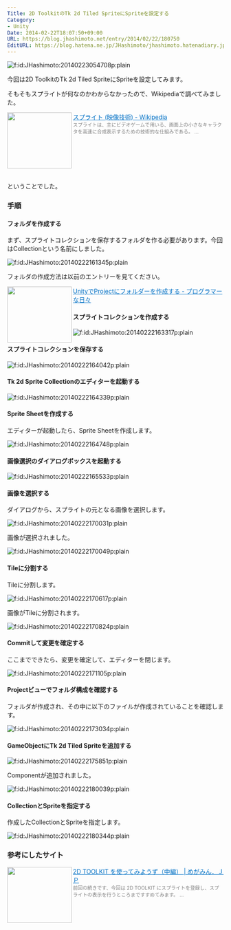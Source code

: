 ```yaml
---
Title: 2D ToolkitのTk 2d Tiled SpriteにSpriteを設定する
Category:
- Unity
Date: 2014-02-22T18:07:50+09:00
URL: https://blog.jhashimoto.net/entry/2014/02/22/180750
EditURL: https://blog.hatena.ne.jp/JHashimoto/jhashimoto.hatenadiary.jp/atom/entry/12921228815718819642
---
```


<p><img title="f:id:JHashimoto:20140223054708p:plain" src="http://cdn-ak.f.st-hatena.com/images/fotolife/J/JHashimoto/20140223/20140223054708.png" alt="f:id:JHashimoto:20140223054708p:plain" /></p>
<p>今回は2D ToolkitのTk 2d Tiled SpriteにSpriteを設定してみます。</p>
<p>そもそもスプライトが何なのかわからなかったので、Wikipediaで調べてみました。</p>
<p><a href="http://ja.wikipedia.org/wiki/%E3%82%B9%E3%83%97%E3%83%A9%E3%82%A4%E3%83%88_(%E6%98%A0%E5%83%8F%E6%8A%80%E8%A1%93)" target="_blank"><img class="alignleft" src="http://capture.heartrails.com/150x130/shadow?http://ja.wikipedia.org/wiki/%E3%82%B9%E3%83%97%E3%83%A9%E3%82%A4%E3%83%88_(%E6%98%A0%E5%83%8F%E6%8A%80%E8%A1%93)" alt="" width="150" height="130" align="left" border="0" /></a><a style="color: #0070c5;" href="http://ja.wikipedia.org/wiki/%E3%82%B9%E3%83%97%E3%83%A9%E3%82%A4%E3%83%88_(%E6%98%A0%E5%83%8F%E6%8A%80%E8%A1%93)" target="_blank">スプライト (映像技術) - Wikipedia</a><a href="http://b.hatena.ne.jp/entry/http://ja.wikipedia.org/wiki/%E3%82%B9%E3%83%97%E3%83%A9%E3%82%A4%E3%83%88_(%E6%98%A0%E5%83%8F%E6%8A%80%E8%A1%93)" target="_blank"><img src="http://b.hatena.ne.jp/entry/image/http://ja.wikipedia.org/wiki/%E3%82%B9%E3%83%97%E3%83%A9%E3%82%A4%E3%83%88_(%E6%98%A0%E5%83%8F%E6%8A%80%E8%A1%93)" alt="" border="0" /></a><br /><span style="color: #808080; font-size: 80%;">スプライトは、主にビデオゲームで用いる、画面上の小さなキャラクタを高速に合成表示するための技術的な仕組みである。 ...</span></p>
<div style="clear: both;"> </div>
<p>ということでした。</p>
<h3>手順</h3>
<h4>フォルダを作成する</h4>
<p>まず、スプライトコレクションを保存するフォルダを作る必要があります。今回はCollectionという名前にしました。</p>
<p><img class="hatena-fotolife" title="f:id:JHashimoto:20140222161345p:plain" src="http://cdn-ak.f.st-hatena.com/images/fotolife/J/JHashimoto/20140222/20140222161345.png" alt="f:id:JHashimoto:20140222161345p:plain" /></p>
<p>フォルダの作成方法は以前のエントリーを見てください。</p>
<p><a href="http://jhashimoto.hatenadiary.jp/entry/2014/02/18/063346" target="_blank" rel="nofollow"><img class="alignleft" src="http://capture.heartrails.com/150x130/shadow?http://jhashimoto.hatenadiary.jp/entry/2014/02/18/063346" alt="" width="150" height="130" align="left" border="0" /></a><a style="color: #0070c5;" href="http://jhashimoto.hatenadiary.jp/entry/2014/02/18/063346" target="_blank" rel="nofollow">UnityでProjectにフォルダーを作成する - プログラマーな日々</a><a href="http://b.hatena.ne.jp/entry/http://jhashimoto.hatenadiary.jp/entry/2014/02/18/063346" target="_blank"><img src="http://b.hatena.ne.jp/entry/image/http://jhashimoto.hatenadiary.jp/entry/2014/02/18/063346" alt="" border="0" /></a></p>
<h4>スプライトコレクションを作成する</h4>
<p><img class="hatena-fotolife" title="f:id:JHashimoto:20140222163317p:plain" src="http://cdn-ak.f.st-hatena.com/images/fotolife/J/JHashimoto/20140222/20140222163317.png" alt="f:id:JHashimoto:20140222163317p:plain" /></p>
<h4>スプライトコレクションを保存する</h4>
<p><img class="hatena-fotolife" title="f:id:JHashimoto:20140222164042p:plain" src="http://cdn-ak.f.st-hatena.com/images/fotolife/J/JHashimoto/20140222/20140222164042.png" alt="f:id:JHashimoto:20140222164042p:plain" /></p>
<h4>Tk 2d Sprite Collectionのエディターを起動する</h4>
<p><img class="hatena-fotolife" title="f:id:JHashimoto:20140222164339p:plain" src="http://cdn-ak.f.st-hatena.com/images/fotolife/J/JHashimoto/20140222/20140222164339.png" alt="f:id:JHashimoto:20140222164339p:plain" /></p>
<h4>Sprite Sheetを作成する</h4>
<p>エディターが起動したら、Sprite Sheetを作成します。</p>
<p><img class="hatena-fotolife" title="f:id:JHashimoto:20140222164748p:plain" src="http://cdn-ak.f.st-hatena.com/images/fotolife/J/JHashimoto/20140222/20140222164748.png" alt="f:id:JHashimoto:20140222164748p:plain" /></p>
<h4>画像選択のダイアログボックスを起動する</h4>
<p><img class="hatena-fotolife" title="f:id:JHashimoto:20140222165533p:plain" src="http://cdn-ak.f.st-hatena.com/images/fotolife/J/JHashimoto/20140222/20140222165533.png" alt="f:id:JHashimoto:20140222165533p:plain" /></p>
<h4>画像を選択する</h4>
<p>ダイアログから、スプライトの元となる画像を選択します。</p>
<p><img class="hatena-fotolife" title="f:id:JHashimoto:20140222170031p:plain" src="http://cdn-ak.f.st-hatena.com/images/fotolife/J/JHashimoto/20140222/20140222170031.png" alt="f:id:JHashimoto:20140222170031p:plain" /></p>
<p>画像が選択されました。</p>
<p><img class="hatena-fotolife" title="f:id:JHashimoto:20140222170049p:plain" src="http://cdn-ak.f.st-hatena.com/images/fotolife/J/JHashimoto/20140222/20140222170049.png" alt="f:id:JHashimoto:20140222170049p:plain" /></p>
<h4>Tileに分割する</h4>
<p>Tileに分割します。</p>
<p><span data-mce-mark="1"><img class="hatena-fotolife" title="f:id:JHashimoto:20140222170617p:plain" src="http://cdn-ak.f.st-hatena.com/images/fotolife/J/JHashimoto/20140222/20140222170617.png" alt="f:id:JHashimoto:20140222170617p:plain" /></span></p>
<p>画像がTileに分割されます。</p>
<p><img class="hatena-fotolife" title="f:id:JHashimoto:20140222170824p:plain" src="http://cdn-ak.f.st-hatena.com/images/fotolife/J/JHashimoto/20140222/20140222170824.png" alt="f:id:JHashimoto:20140222170824p:plain" /></p>
<h4>Commitして変更を確定する</h4>
<p>ここまでできたら、変更を確定して、エディターを閉じます。</p>
<p><img class="hatena-fotolife" title="f:id:JHashimoto:20140222171105p:plain" src="http://cdn-ak.f.st-hatena.com/images/fotolife/J/JHashimoto/20140222/20140222171105.png" alt="f:id:JHashimoto:20140222171105p:plain" /></p>
<h4>Projectビューでフォルダ構成を確認する</h4>
<p>フォルダが作成され、その中に以下のファイルが作成されていることを確認します。</p>
<p><img class="hatena-fotolife" title="f:id:JHashimoto:20140222173034p:plain" src="http://cdn-ak.f.st-hatena.com/images/fotolife/J/JHashimoto/20140222/20140222173034.png" alt="f:id:JHashimoto:20140222173034p:plain" /></p>
<h4>GameObjectにTk 2d Tiled Spriteを追加する</h4>
<p><img class="hatena-fotolife" title="f:id:JHashimoto:20140222175851p:plain" src="http://cdn-ak.f.st-hatena.com/images/fotolife/J/JHashimoto/20140222/20140222175851.png" alt="f:id:JHashimoto:20140222175851p:plain" /></p>
<p>Componentが追加されました。</p>
<p><img class="hatena-fotolife" title="f:id:JHashimoto:20140222180039p:plain" src="http://cdn-ak.f.st-hatena.com/images/fotolife/J/JHashimoto/20140222/20140222180039.png" alt="f:id:JHashimoto:20140222180039p:plain" /></p>
<h4>CollectionとSpriteを指定する</h4>
<p>作成したCollectionとSpriteを指定します。</p>
<p><img class="hatena-fotolife" title="f:id:JHashimoto:20140222180344p:plain" src="http://cdn-ak.f.st-hatena.com/images/fotolife/J/JHashimoto/20140222/20140222180344.png" alt="f:id:JHashimoto:20140222180344p:plain" /></p>
<h3>参考にしたサイト</h3>
<p><a href="http://megamin.jp/?p=886" target="_blank"><img class="alignleft" src="http://capture.heartrails.com/150x130/shadow?http://megamin.jp/?p=886" alt="" width="150" height="130" align="left" border="0" /></a><a style="color: #0070c5;" href="http://megamin.jp/?p=886" target="_blank">2D TOOLKIT を使ってみようず（中編） | めがみん．ＪＰ</a><a href="http://b.hatena.ne.jp/entry/http://megamin.jp/?p=886" target="_blank"><img src="http://b.hatena.ne.jp/entry/image/http://megamin.jp/?p=886" alt="" border="0" /></a><br /><span style="color: #808080; font-size: 80%;">前回の続きです、今回は 2D TOOLKIT にスプライトを登録し、スプライトの表示を行うところまですすめてみます。 ...</span></p>
<div style="clear: both;"> </div>
